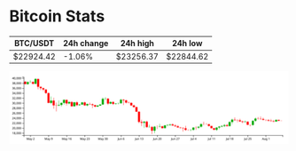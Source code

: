 # Bitcoin Stats

BTC/USDT|24h change|24h high|24h low|
|---|---|---|---|
|$22924.42|-1.06%|$23256.37|$22844.62|

<img src="./chart.svg">
